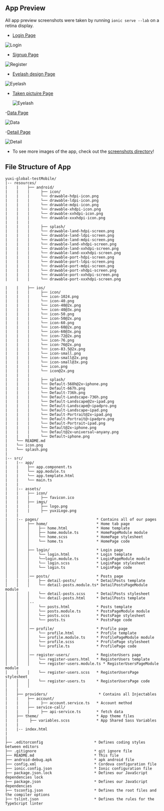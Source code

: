 

## App Preview
All app preview screenshots were taken by running `ionic serve --lab` on a retina display.

 - [Login Page](https://github.com/developerhincapie/yuxi-global-testMobile/blob/master/src/pages/login/login.html)

  <img src="resources/screenshots/login.png" alt="Login">

 - [Signup Page](https://github.com/developerhincapie/yuxi-global-testMobile/blob/master/src/pages/register-users/register-users.html)

  <img src="resources/screenshots/register.png" alt="Register">
  
 - [Eyelash design Page](https://github.com/developerhincapie/yuxi-global-testMobile/blob/master/src/pages/home/home.html)

  <img src="resources/screenshots/eyelash.png" alt="Eyelash">
  
   - [Taken pictuire Page](https://github.com/developerhincapie/yuxi-global-testMobile/blob/master/src/pages/profile/profile.html)

     <img src="resources/screenshots/takenpicture.png" alt="Eyelash">
  
  -[Data Page](https://github.com/developerhincapie/yuxi-global-testMobile/blob/master/src/pages/posts/posts.html)

  <img src="resources/screenshots/datapage.png" alt="Data">
  
  -[Detail Page](https://github.com/developerhincapie/yuxi-global-testMobile/blob/master/src/pages/posts/detail-posts/detail-posts.html)

  <img src="resources/screenshots/detail.png" alt="Detail">

- To see more images of the app, check out the [screenshots directory](https://github.com/developerhincapie/yuxi-global-testMobile/tree/master/resources/screenshots)!

## File Structure of App
```
yuxi-global-testMobile/
|-- resources/ 
|    |    ├── android/
|    |    |     ├── icon/
|    |    |     └── drawable-hdpi-icon.png
|    |    |     └── drawable-ldpi-icon.png
|    |    |     └── drawable-mdpi-icon.png
|    |    |     └── drawable-xhdpi-icon.png
|    |    |     └── drawable-xxhdpi-icon.png
|    |    |     └── drawable-xxxhdpi-icon.png
|    |    |     
|    |    |     ├── splash/
|    |    |     └── drawable-land-hdpi-screen.png
|    |    |     └── drawable-land-ldpi-screen.png
|    |    |     └── drawable-land-mdpi-screen.png
|    |    |     └── drawable-land-xhdpi-screen.png
|    |    |     └── drawable-land-xxhdpi-screen.png
|    |    |     └── drawable-land-xxxhdpi-screen.png
|    |    |     └── drawable-port-hdpi-screen.png
|    |    |     └── drawable-port-ldpi-screen.png
|    |    |     └── drawable-port-mdpi-screen.png
|    |    |     └── drawable-port-xhdpi-screen.png
|    |    |     └── drawable-port-xxhdpi-screen.png
|    |    |     └── drawable-port-xxxhdpi-screen.png

|    |    ├── ios/
|    |    |     ├── icon/
|    |    |     └── icon-1024.png
|    |    |     └── icon-40.png
|    |    |     └── icon-40@2x.png
|    |    |     └── icon-40@3x.png
|    |    |     └── icon-50.png
|    |    |     └── icon-50@2x.png
|    |    |     └── icon-60.png
|    |    |     └── icon-60@2x.png
|    |    |     └── icon-60@3x.png
|    |    |     └── icon-72@2x.png
|    |    |     └── icon-76.png
|    |    |     └── icon-76@2x.png
|    |    |     └── icon-83.5@2x.png
|    |    |     └── icon-small.png
|    |    |     └── icon-small@2x.png
|    |    |     └── icon-small@3x.png
|    |    |     └── icon.png
|    |    |     └── icon@2x.png
|    |    |     
|    |    |     ├── splash/
|    |    |     └── Default-568h@2x~iphone.png
|    |    |     └── Default-667h.png
|    |    |     └── Default-736h.png
|    |    |     └── Default-Landscape-736h.png
|    |    |     └── Default-Landscape@2x~ipad.png
|    |    |     └── Default-Landscape@~ipadpro.png
|    |    |     └── Default-Landscape~ipad.png
|    |    |     └── Default-Portrait@2x~ipad.png
|    |    |     └── Default-Portrait@~ipadpro.png
|    |    |     └── Default-Portrait~ipad.png
|    |    |     └── Default@2x~iphone.png
|    |    |     └── Default@2x~universal~anyany.png
|    |    |     └── Default~iphone.png
|    └── README.md
|    └── icon.png
|    └── splash.png
|
|-- src/
|    |-- app/
|    |    ├── app.component.ts
|    |    └── app.module.ts
|    |    └── app.template.html
|    |    └── main.ts
|    |
|    |-- assets/
|    |    ├── icon/
|    |    |     ├── favicon.ico
|    |    ├── imgs/
|    |    |     ├── logo.png
|    |    |     ├── yuxiLogo.png
|    |
|    |-- pages/                          * Contains all of our pages
│    │    ├── home/                      * Home tab page
│    │    │    ├── home.html             * Home template
│    │    │    ├── home.module.ts        * HomePageModule module
│    │    │    └── home.scss             * HomePage stylesheet
│    │    │    └── home.ts               * HomePage code
│    │    │
│    │    ├── login/                     * Login page
│    │    │    └── login.html            * Login template
│    │    │    └──login.module.ts        * LoginPageModule module
│    │    │    └── login.scss            * LoginPage stylesheet
│    │    │    └── login.ts              * LoginPage code
│    │    │
│    │    │── posts/                     * Posts page
|    |    |    ├── detail-posts/         * DetailPosts template
│    │    │    └── detail-posts.module.ts* DetailPostsPageModule module   
│    │    │    └── detail-posts.scss     * DetailPosts stylesheet
│    │    │    └── detail-posts.html     * DetailPosts template
│    │    │-- 
│    │    │    └── posts.html            * Posts template
│    │    │    └── posts.module.ts       * PostsPageModule module
│    │    │    └── posts.scss            * PostsPage stylesheet
│    │    │    └── posts.ts              * PostsPage code
│    │    │
│    │    │── profile/                   * Profile page
│    │    │    └── profile.html          * Profile template
│    │    │    └── profile.module.ts     * ProfilePageModule module
│    │    │    └── profile.scss          * ProfilePage stylesheet
│    │    │    └── profile.ts            * ProfilePage code
│    │    │
│    │    │── register-users/            * RegisterUsers page
│    │    │    └── register-users.html   * RegisterUsers template
│    │    │    └── register-users.module.ts * RegisterUsersPageModule module
│    │    │    └── register-users.scss   * RegisterUsersPage stylesheet
│    │    │    └── register-users.ts     * RegisterUsersPage code
│    │    │
|    |
│    ├── providers/                       * Contains all Injectables
|    |    ├── account/
|    |    |     ├── account.service.ts   * Account method
|    |    ├── service-call/
|    |    |     ├── api-service.ts       * fetch data
│    ├── theme/                          * App theme files
|    |     ├── variables.scss            * App Shared Sass Variables
|    |
|    |-- index.html
|
|
├── .editorconfig                       * Defines coding styles between editors
├── .gitignore                          * git ignore file
├── README.md                           * This file
├── android-debug.apk                   * apk android file
├── config.xml                          * Cordova configuration file
├── ionic.config.json                   * Ionic configuration file
├── package.json.lock                   * Defines our JavaScript dependencies lock
├── package.json                        * Defines our JavaScript dependencies
├── tsconfig.json                       * Defines the root files and the compiler options
├── tslint.json                         * Defines the rules for the TypeScript linter

```
